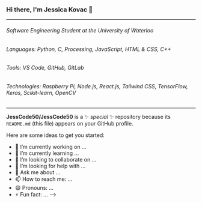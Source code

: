 ### Hi there, I'm Jessica Kovac 👋
________________________________________________________________________________________________________________________________________________________________________________
###### Software Engineering Student at the University of Waterloo

###### Languages: Python, C, Processing, JavaScript, HTML & CSS, C++
###### Tools: VS Code, GitHub, GitLab
###### Technologies: Raspberry Pi, Node.js, React.js, Tailwind CSS, TensorFlow, Keras, Scikit-learn, OpenCV
________________________________________________________________________________________________________________________________________________________________________________

**JessCode50/JessCode50** is a ✨ _special_ ✨ repository because its `README.md` (this file) appears on your GitHub profile.

Here are some ideas to get you started:

- 🔭 I’m currently working on ...
- 🌱 I’m currently learning ...
- 👯 I’m looking to collaborate on ...
- 🤔 I’m looking for help with ...
- 💬 Ask me about ...
- 📫 How to reach me: ...
- 😄 Pronouns: ...
- ⚡ Fun fact: ...
-->
